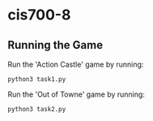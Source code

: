 # cis700-8

## Running the Game
Run the 'Action Castle' game by running:

```
python3 task1.py
```

Run the 'Out of Towne' game by running:

```
python3 task2.py
```
